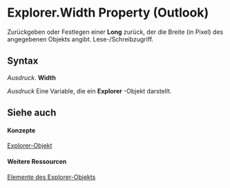 
# Explorer.Width Property (Outlook)

Zurückgeben oder Festlegen einer  **Long** zurück, der die Breite (in Pixel) des angegebenen Objekts angibt. Lese-/Schreibzugriff.


## Syntax

 _Ausdruck_. **Width**

 _Ausdruck_ Eine Variable, die ein **Explorer** -Objekt darstellt.


## Siehe auch


#### Konzepte


[Explorer-Objekt](026591e5-049f-503a-4166-34e6dbc225fb.md)
#### Weitere Ressourcen


[Elemente des Explorer-Objekts](http://msdn.microsoft.com/library/4412c507-4dcd-6005-b9c8-11824624250d%28Office.15%29.aspx)